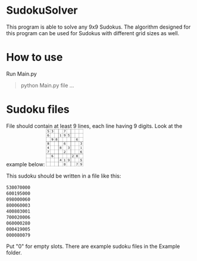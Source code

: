 # SudokuSolver
This program is able to solve any 9x9 Sudokus.
The algorithm designed for this program can be used for Sudokus with different grid sizes as well.

# How to use
Run Main.py
> python Main.py file ...

# Sudoku files
File should contain at least 9 lines, each line having 9 digits.
Look at the example below:
<img src="/Sudoku.png" width="100">

This sudoku should be written in a file like this:
```
530070000
600195000
098000060
800060003
400803001
700020006
060000280
000419005
000080079
```

Put "0" for empty slots.
There are example sudoku files in the Example folder.

